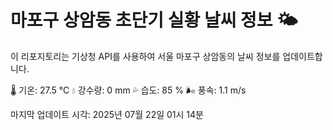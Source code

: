 
# 마포구 상암동 초단기 실황 날씨 정보 🌤️

이 리포지토리는 기상청 API를 사용하여 서울 마포구 상암동의 날씨 정보를 업데이트합니다. 

🌡️ 기온: 27.5 ℃
💧 강수량: 0 mm
💦 습도: 85 %
🌬️ 풍속: 1.1 m/s

마지막 업데이트 시각: 2025년 07월 22일 01시 14분    
